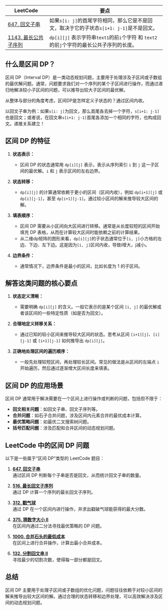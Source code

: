 |LeetCode|要点|
|----------------|----------------|
|[647. 回文子串][github-leetcode647]|如果`s[i: j]`的首尾字符相同，那么它是不是回文，取决于它的子状态`s[i+1: j-1]`是不是回文。|
|[1143. 最长公共子序列][github-leetcode1143]|`dp[i][j]` 表示字符串`text1`的前`i`个字符 和 `text2`的前`j`个字符的最长公共子序列的长度。|

## 什么是区间 DP？

区间 DP（Interval DP）是一类动态规划问题，主要用于处理涉及子区间或子数组的最优解问题。通常，问题要求我们对一个序列的某个子区间进行操作，而通过递归地解决较小子区间的问题，可以推导出较大子区间的最优解。


从整体与部分的角度考虑，区间DP是怎样定义子状态的？通过区间内收。


以回文子串为例：如果`s[i: j]`为回文，那么首尾各去掉一个字符，`s[i+1: j-1]`也是回文；或者说，在回文串`s[i+1: j-1]`首尾各添加一个相同的字符，也构成回文。递推关系建立！

## 区间 DP 的特征

1. **状态表示：**
   - 区间 DP 的状态通常用 `dp[i][j]` 表示，表示从序列索引 `i` 到 `j` 这一子区间的最优解。`i` 和 `j` 表示区间的左右边界。

2. **状态转移：**
   - `dp[i][j]` 的计算通常依赖于更小的区间（区间内收），例如 `dp[i+1][j]` 或 `dp[i][j-1]`，甚至 `dp[i+1][j-1]`。通过较小区间的解来推导较大区间的解。

3. **填表顺序：**
   - 区间 DP 需要从小区间向大区间进行转移。通常是从长度较短的区间开始填充 DP 表格，从而在计算较大区间时能依赖之前的计算结果。
   - 从二维dp矩阵的图形来看，`dp[i][j]`的子状态通常位于`[i, j]`小方格的左边、下边、左下边。这是因为`[i, j]`区间内收，导致i增大，j减小。

4. **边界条件：**
   - 通常情况下，边界条件是最小的区间，比如长度为 1 的子区间。

## 解答这类问题的核心要点

1. **状态定义清晰：**
   - 需要明确 `dp[i][j]` 的含义。一般它表示的是某个区间 `[i, j]` 的最优解或者该区间的一些特定性质（如是否为回文）。

2. **合理地定义转移关系：**
   - 通过已知的较小区间来推导较大区间的状态。思考从区间 `[i+1][j]`、`[i][j-1]` 或 `[i+1][j-1]` 如何推导出 `dp[i][j]`。

3. **正确地处理区间的遍历顺序：**
   - 一般先处理较短区间，再处理较长区间。常见的做法是从区间的左端点 `i` 开始遍历，然后通过逐渐增大区间长度来填表。

## 区间 DP 的应用场景

区间 DP 通常用于解决需要在一个区间上进行操作或判断的问题，包括但不限于：
- **回文相关问题**：如回文子串、回文子序列等。
- **合并问题**：如石子合并问题，涉及区间内元素合并的最优成本计算。
- **最优策略问题**：如最优二叉搜索树问题。
- **括号匹配问题**：涉及匹配和合并区间的动态规划问题。

## LeetCode 中的区间 DP 问题

以下是一些属于“区间 DP”类型的 LeetCode 题目：

1. **[647. 回文子串](https://leetcode.cn/problems/palindromic-substrings/)**  
   通过区间 DP 判断每个子串是否是回文，从而统计回文子串的数量。

2. **[516. 最长回文子序列](https://leetcode.cn/problems/longest-palindromic-subsequence/)**  
   通过 DP 计算一个序列的最长回文子序列。

3. **[312. 戳气球](https://leetcode.cn/problems/burst-balloons/)**  
   通过 DP 在一个区间内进行操作，并求出戳破气球能获得的最大分数。

4. **[375. 猜数字大小 II](https://leetcode.cn/problems/guess-number-higher-or-lower-ii/)**  
   在区间内通过二分法寻找最优策略的 DP 问题。

5. **[1000. 合并石头的最低成本](https://leetcode.cn/problems/minimum-cost-to-merge-stones/)**  
   在区间上进行合并操作，计算出最小合并成本。

6. **[132. 分割回文串 II](https://leetcode.cn/problems/palindrome-partitioning-ii/)**  
   寻找最少的切割次数，使得每一部分都是回文。

## 总结

区间 DP 主要用于处理子区间或子数组的优化问题，问题往往依赖于对较小区间的解来推导出较大区间的解。通过合理的状态转移和边界处理，可以高效解决涉及区间的动态规划问题。

[github-leetcode647]: https://github.com/bigwindlee/LeetCode/blob/master/0647.%20Palindromic%20Substrings/0647_countSubstrings.h
[github-leetcode1143]: https://github.com/bigwindlee/LeetCode/tree/master/1143.%20Longest%20Common%20Subsequence
